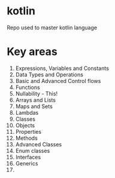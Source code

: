 # kotlin
Repo used to master kotlin language


# Key areas
1. Expressions, Variables and Constants
2. Data Types and Operations
3. Basic and Advanced Control flows
4. Functions
5. Nullability - This!
6. Arrays and Lists
7. Maps and Sets
8. Lambdas
9. Classes
10. Objects
11. Properties
12. Methods
13. Advanced Classes
14. Enum classes
15. Interfaces
16. Generics
17. 
